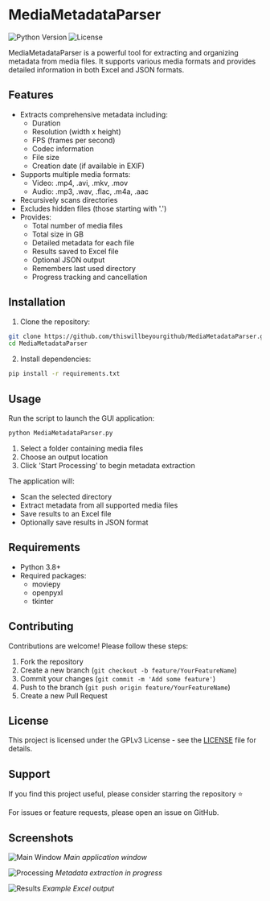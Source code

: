 # MediaMetadataParser

![Python Version](https://img.shields.io/badge/python-3.8+-blue.svg)
![License](https://img.shields.io/badge/license-GPLv3-green.svg)

MediaMetadataParser is a powerful tool for extracting and organizing metadata from media files. It supports various media formats and provides detailed information in both Excel and JSON formats.

## Features

- Extracts comprehensive metadata including:
  - Duration
  - Resolution (width x height)
  - FPS (frames per second)
  - Codec information
  - File size
  - Creation date (if available in EXIF)
- Supports multiple media formats:
  - Video: .mp4, .avi, .mkv, .mov
  - Audio: .mp3, .wav, .flac, .m4a, .aac
- Recursively scans directories
- Excludes hidden files (those starting with '.')
- Provides:
  - Total number of media files
  - Total size in GB
  - Detailed metadata for each file
  - Results saved to Excel file
  - Optional JSON output
  - Remembers last used directory
  - Progress tracking and cancellation

## Installation

1. Clone the repository:
```bash
git clone https://github.com/thiswillbeyourgithub/MediaMetadataParser.git
cd MediaMetadataParser
```

2. Install dependencies:
```bash
pip install -r requirements.txt
```

## Usage

Run the script to launch the GUI application:
```bash
python MediaMetadataParser.py
```

1. Select a folder containing media files
2. Choose an output location
3. Click 'Start Processing' to begin metadata extraction

The application will:
- Scan the selected directory
- Extract metadata from all supported media files
- Save results to an Excel file
- Optionally save results in JSON format

## Requirements

- Python 3.8+
- Required packages:
  - moviepy
  - openpyxl
  - tkinter

## Contributing

Contributions are welcome! Please follow these steps:

1. Fork the repository
2. Create a new branch (`git checkout -b feature/YourFeatureName`)
3. Commit your changes (`git commit -m 'Add some feature'`)
4. Push to the branch (`git push origin feature/YourFeatureName`)
5. Create a new Pull Request

## License

This project is licensed under the GPLv3 License - see the [LICENSE](LICENSE) file for details.

## Support

If you find this project useful, please consider starring the repository ⭐

For issues or feature requests, please open an issue on GitHub.

## Screenshots

![Main Window](screenshots/main_window.png)
*Main application window*

![Processing](screenshots/processing.png)
*Metadata extraction in progress*

![Results](screenshots/results.png)
*Example Excel output*
